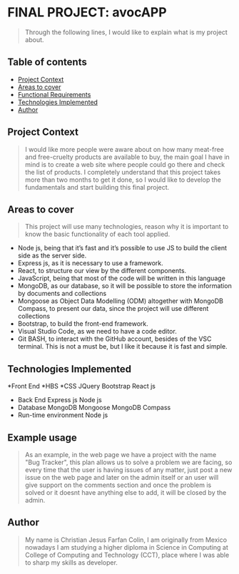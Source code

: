 # FINAL PROJECT: avocAPP
> Through the following lines, I would like to explain what is my project about.

## Table of contents
* [Project Context](#Project-Context)
* [Areas to cover](#Areas-to-cover)
* [Functional Requirements](#Functional-Requirements)
* [Technologies Implemented](#Technologies-Implemented)
* [Author](#Author)

## Project Context
> I would like more people were aware about on how many meat-free and free-cruelty products are available 
to buy, the main goal I have in mind is to create a web site where people could go there and check the list 
of products. I completely understand that this project takes more than two months to get it done, so I would 
like to develop the fundamentals and start building this final project. 

## Areas to cover
> This project will use many technologies, reason why it is important to know the basic functionality of each tool applied.
* Node js, being that it’s fast and it’s possible to use JS to build the client side as the server side.
* Express js, as it is necessary to use a framework.
* React, to structure our view by the different components.
* JavaScript, being that most of the code will be written in this language
* MongoDB, as our database, so it will be possible to store the information by documents and collections
* Mongoose as Object Data Modelling (ODM) altogether with MongoDB Compass, to present our data, since the 
project will use different collections
* Bootstrap, to build the front-end framework.
* Visual Studio Code, as we need to have a code editor.
* Git BASH, to interact with the GitHub account, besides of the VSC terminal. This is not a must be, but 
I like it because it is fast and simple.


## Technologies Implemented
*Front End
  *HBS
*CSS
JQuery
Bootstrap
React js
* Back End
Express js
Node js
* Database
MongoDB
Mongoose
MongoDB Compass
* Run-time environment
Node js


## Example usage
> As an example, in the web page we have a project with the name "Bug Tracker", this plan allows us
to solve a problem we are facing, so every time that the user is having issues of any matter, just
post a new issue on the web page and later on the admin itself or an user will give support on the 
comments section and once the problem is solved or it doesnt have anything else to add, it will be
closed by the admin.

## Author
> My name is Christian Jesus Farfan Colin, I am originally from Mexico nowadays I am studying a higher
diploma in Science in Computing at College of Computing and Technology (CCT), place where I was able
to sharp my skills as developer.
